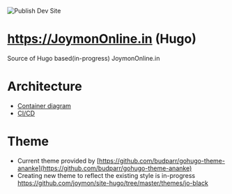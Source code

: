 ![Publish Dev Site](https://github.com/JoymonOnline/site-hugo/workflows/Publish%20Dev%20Site/badge.svg)

# https://JoymonOnline.in (Hugo)
Source of Hugo based(in-progress) JoymonOnline.in

# Architecture

- [Container diagram](http://www.plantuml.com/plantuml/proxy?fmt=svg&cache=no&src=https://raw.githubusercontent.com/joymon/site-hugo/master/diagrams/container.puml)
- [CI/CD](http://www.plantuml.com/plantuml/proxy?fmt=svg&cache=no&src=https://raw.githubusercontent.com/joymon/site-hugo/master/diagrams/ci-cd.puml)

# Theme
- Current theme provided by [https://github.com/budparr/gohugo-theme-ananke](https://github.com/budparr/gohugo-theme-ananke)
- Creating new theme to reflect the existing style is in-progress  https://github.com/joymon/site-hugo/tree/master/themes/jo-black
